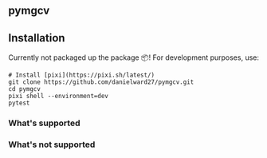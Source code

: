 

## pymgcv


## Installation

Currently not packaged up the package :package:! For development purposes, use:
```
# Install [pixi](https://pixi.sh/latest/)
git clone https://github.com/danielward27/pymgcv.git
cd pymgcv
pixi shell --environment=dev
pytest
```

### What's supported

### What's not supported

